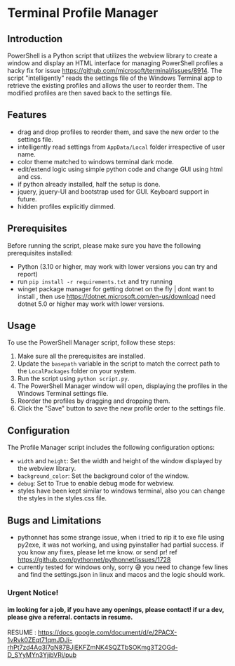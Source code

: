 # Terminal Profile Manager

## Introduction

PowerShell is a Python script that utilizes the webview library to create a window and display an HTML interface for managing PowerShell profiles a hacky fix for issue
https://github.com/microsoft/terminal/issues/8914. The script "intelligently" reads the settings file of the Windows Terminal app to retrieve the existing profiles and allows the
user to reorder them. The modified profiles are then saved back to the settings file.

## Features

- drag and drop profiles to reorder them, and save the new order to the settings file.
- intelligently read settings from `AppData/Local` folder irrespective of user name.
- color theme matched to windows terminal dark mode.
- edit/extend logic using simple python code and change GUI using html and css.
- if python already installed, half the setup is done.
- jquery, jquery-UI and bootstrap used for GUI. Keyboard support in future.
- hidden profiles explicitly dimmed.

## Prerequisites

Before running the script, please make sure you have the following prerequisites installed:

- Python (3.10 or higher, may work with lower versions you can try and report)
- run `pip install -r requirements.txt` and try running
- winget package manager for getting dotnet on the fly | dont want to install , then use https://dotnet.microsoft.com/en-us/download need dotnet 5.0 or higher may work with lower
  versions.

## Usage

To use the PowerShell Manager script, follow these steps:

1. Make sure all the prerequisites are installed.
2. Update the `basepath` variable in the script to match the correct path to the `LocalPackages` folder on your system.
3. Run the script using `python script.py`.
4. The PowerShell Manager window will open, displaying the profiles in the Windows Terminal settings file.
5. Reorder the profiles by dragging and dropping them.
6. Click the "Save" button to save the new profile order to the settings file.

## Configuration

The Profile Manager script includes the following configuration options:

- `width` and `height`: Set the width and height of the window displayed by the webview library.
- `background_color`: Set the background color of the window.
- `debug`: Set to True to enable debug mode for webview.
- styles have been kept similar to windows terminal, also you can change the styles in the styles.css file.

## Bugs and Limitations

- pythonnet has some strange issue, when i tried to rip it to exe file using py2exe, it was not working, and using pyinstaller had partial success. if you know any fixes, please
  let me know. or send pr! ref https://github.com/pythonnet/pythonnet/issues/1728
- currently tested for windows only, sorry 😅 you need to change few lines and find the settings.json in linux and macos and the logic should work.

### Urgent Notice!

#### im looking for a job, if you have any openings, please contact! if ur a dev, please give a referral. contacts in resume.

RESUME : https://docs.google.com/document/d/e/2PACX-1vRvk0ZEqt71qmJDJi-rhPt7zd4Aq3l7gN87BJjEKFZmNK4SQZTbSOKmg3T2OGd-D_SYyMYn3YjibVRj/pub
